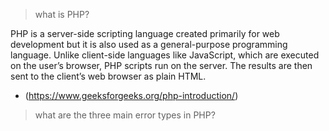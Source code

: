 > what is PHP?

PHP is a server-side scripting language created primarily for web development but it is also used as a general-purpose programming language. Unlike client-side languages like JavaScript, which are executed on the user’s browser, PHP scripts run on the server. The results are then sent to the client’s web browser as plain HTML.

- (https://www.geeksforgeeks.org/php-introduction/)

> what are the three main error types in PHP?
